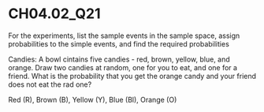 # CH04.02_Q21 #	

For the experiments, list the sample events in the sample space, assign probabilities to the simple events, and find the required probabilities	

Candies: A bowl cintains five candies - red, brown, yellow, blue, and orange. Draw two candies at random, one for you to eat, and one for a friend. What is the probability that you get the orange candy and your friend does not eat the rad one?	

Red (R), Brown (B), Yellow (Y), Blue (Bl), Orange (O)




